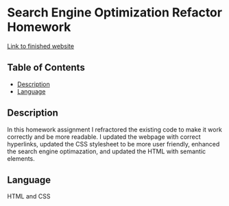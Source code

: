 # Search Engine Optimization Refactor Homework

[Link to finished website](https://lweine01.github.io/seo-refactor-exercise/)

## Table of Contents
- [Description](#Description)
- [Language](#language)


## Description
In this homework assignment I refractored the existing code to make it work correctly and be more readable. I updated the webpage with correct hyperlinks,
updated the CSS stylesheet to be more user friendly, enhanced the search engine optimazation, and updated the HTML with semantic elements.

## Language
HTML and CSS


